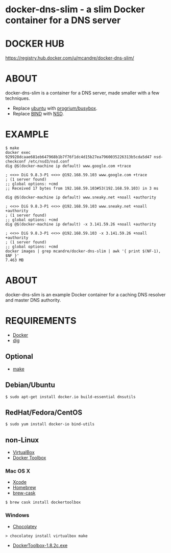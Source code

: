 # docker-dns-slim - a slim Docker container for a DNS server

# DOCKER HUB

https://registry.hub.docker.com/u/mcandre/docker-dns-slim/

# ABOUT

docker-dns-slim is a container for a DNS server, made smaller with a few techniques.

* Replace [ubuntu](https://registry.hub.docker.com/_/ubuntu/) with [progrium/busybox](https://registry.hub.docker.com/u/progrium/busybox/).
* Replace [BIND](https://www.isc.org/downloads/bind/) with [NSD](http://www.nlnetlabs.nl/projects/nsd/).

# EXAMPLE

```
$ make
docker exec 929928dcaae681eb647968b1b7f76f1dc4d15b27ea7960035226313b5cda5d47 nsd-checkconf /etc/nsd3/nsd.conf
dig @$(docker-machine ip default) www.google.com +trace

; <<>> DiG 9.8.3-P1 <<>> @192.168.59.103 www.google.com +trace
; (1 server found)
;; global options: +cmd
;; Received 17 bytes from 192.168.59.103#53(192.168.59.103) in 3 ms

dig @$(docker-machine ip default) www.sneaky.net +noall +authority

; <<>> DiG 9.8.3-P1 <<>> @192.168.59.103 www.sneaky.net +noall +authority
; (1 server found)
;; global options: +cmd
dig @$(docker-machine ip default) -x 3.141.59.26 +noall +authority

; <<>> DiG 9.8.3-P1 <<>> @192.168.59.103 -x 3.141.59.26 +noall +authority
; (1 server found)
;; global options: +cmd
docker images | grep mcandre/docker-dns-slim | awk '{ print $(NF-1), $NF }'
7.463 MB
```

# ABOUT

docker-dns-slim is an example Docker container for a caching DNS resolver and master DNS authority.

# REQUIREMENTS

* [Docker](https://www.docker.com/)
* [dig](http://man.cx/dig)

## Optional

* [make](http://www.gnu.org/software/make/)

## Debian/Ubuntu

```
$ sudo apt-get install docker.io build-essential dnsutils
```

## RedHat/Fedora/CentOS

```
$ sudo yum install docker-io bind-utils
```

## non-Linux

* [VirtualBox](https://www.virtualbox.org/)
* [Docker Toolbox](https://www.docker.com/toolbox)

### Mac OS X

* [Xcode](http://itunes.apple.com/us/app/xcode/id497799835?ls=1&mt=12)
* [Homebrew](http://brew.sh/)
* [brew-cask](http://caskroom.io/)

```
$ brew cask install dockertoolbox
```

### Windows

* [Chocolatey](https://chocolatey.org/)

```
> chocolatey install virtualbox make
```

* [DockerToolbox-1.8.2c.exe](https://github.com/docker/toolbox/releases/download/v1.8.2c/DockerToolbox-1.8.2c.exe)
